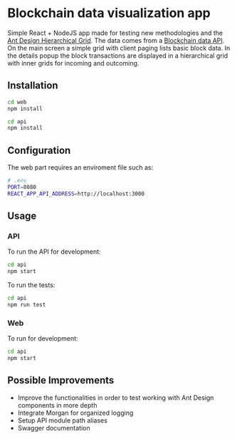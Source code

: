 # Blockchain data visualization app

Simple React + NodeJS app made for testing new methodologies and the [Ant Design Hierarchical Grid](https://ant.design/components/table/). 
The data comes from a [Blockchain data API](https://www.blockchain.com/api/blockchain_api ). On the main screen a simple grid with client paging lists basic block data. In the details popup the block transactions are displayed in a hierarchical grid with inner grids for incoming and outcoming.

## Installation

```bash
cd web
npm install
```

```bash
cd api
npm install
```
## Configuration

The web part requires an enviroment file such as:
```sh
# .env
PORT=8080
REACT_APP_API_ADDRESS=http://localhost:3000
```

## Usage

### API
To run the API for development:
```bash
cd api
npm start
```

To run the tests:
```bash
cd api
npm run test
```

### Web
To run for development:
```bash
cd api
npm start
```

## Possible Improvements
- Improve the functionalities in order to test working with Ant Design components in more depth
- Integrate Morgan for organized logging
- Setup API module path aliases 
- Swagger documentation